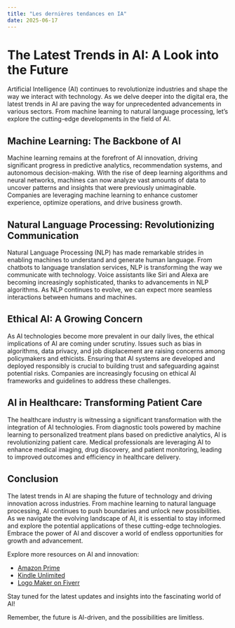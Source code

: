 ```yaml
---
title: "Les dernières tendances en IA"
date: 2025-06-17
---
```


# The Latest Trends in AI: A Look into the Future

Artificial Intelligence (AI) continues to revolutionize industries and shape the way we interact with technology. As we delve deeper into the digital era, the latest trends in AI are paving the way for unprecedented advancements in various sectors. From machine learning to natural language processing, let’s explore the cutting-edge developments in the field of AI.

## Machine Learning: The Backbone of AI

Machine learning remains at the forefront of AI innovation, driving significant progress in predictive analytics, recommendation systems, and autonomous decision-making. With the rise of deep learning algorithms and neural networks, machines can now analyze vast amounts of data to uncover patterns and insights that were previously unimaginable. Companies are leveraging machine learning to enhance customer experience, optimize operations, and drive business growth.

## Natural Language Processing: Revolutionizing Communication

Natural Language Processing (NLP) has made remarkable strides in enabling machines to understand and generate human language. From chatbots to language translation services, NLP is transforming the way we communicate with technology. Voice assistants like Siri and Alexa are becoming increasingly sophisticated, thanks to advancements in NLP algorithms. As NLP continues to evolve, we can expect more seamless interactions between humans and machines.

## Ethical AI: A Growing Concern

As AI technologies become more prevalent in our daily lives, the ethical implications of AI are coming under scrutiny. Issues such as bias in algorithms, data privacy, and job displacement are raising concerns among policymakers and ethicists. Ensuring that AI systems are developed and deployed responsibly is crucial to building trust and safeguarding against potential risks. Companies are increasingly focusing on ethical AI frameworks and guidelines to address these challenges.

## AI in Healthcare: Transforming Patient Care

The healthcare industry is witnessing a significant transformation with the integration of AI technologies. From diagnostic tools powered by machine learning to personalized treatment plans based on predictive analytics, AI is revolutionizing patient care. Medical professionals are leveraging AI to enhance medical imaging, drug discovery, and patient monitoring, leading to improved outcomes and efficiency in healthcare delivery.

## Conclusion

The latest trends in AI are shaping the future of technology and driving innovation across industries. From machine learning to natural language processing, AI continues to push boundaries and unlock new possibilities. As we navigate the evolving landscape of AI, it is essential to stay informed and explore the potential applications of these cutting-edge technologies. Embrace the power of AI and discover a world of endless opportunities for growth and advancement.

Explore more resources on AI and innovation:
- [Amazon Prime](https://www.amazon.fr/amazonprime?_encoding=UTF8&primeCampaignId=prime_assoc_ft&tag=zenzen0d-21France)
- [Kindle Unlimited](https://www.amazon.fr/kindle-dbs/hz/signup?tag=zenzen0d-21France)
- [Logo Maker on Fiverr](https://go.fiverr.com/visit/?bta=1071918&brand=logomaker)

Stay tuned for the latest updates and insights into the fascinating world of AI!

Remember, the future is AI-driven, and the possibilities are limitless.